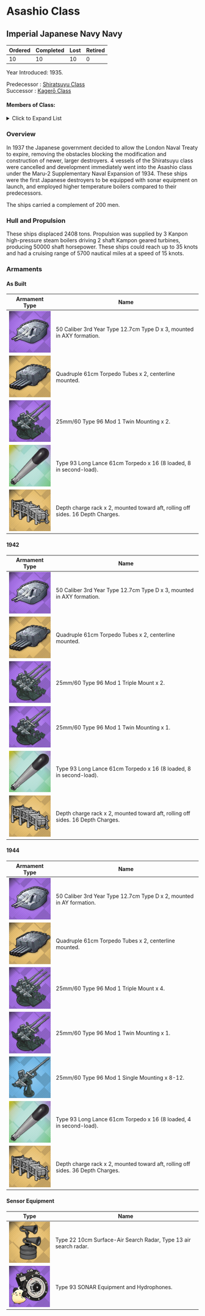 # Asashio Class
## Imperial Japanese Navy Navy

Ordered | Completed | Lost | Retired
 ------ | ------ | ------ | ------ 
10 | 10 | 10 | 0 <br/>
 
Year Introduced: 1935. <br/>
 
Predecessor : [Shiratsuyu Class](/History/IJN/ShiratsuyuClass.md) <br/>
Successor : [Kagerō Class](/History/IJN/KagerouClass.md) <br/>

#### Members of Class: <br/>

<details>
	<summary>Click to Expand List</summary>
	
Icon | Name | Writing | Tanslation| Present
| ------ | ------ | ------ |  ------ |  ------ |
![Asashio](/Icons/Ship/SakuraEmpire/Asashio.png) | Asashio | 朝潮、アサシオ | Morning Tide | Yes <br/>
![Oosiho](/Icons/Ship/SakuraEmpire/Ooshio.png) | Ōshio | 大潮、オオシオ | Great Tide | Yes <br/>
![Michishio](/Icons/Ship/SakuraEmpire/Michishio.png) | Michishio | 満潮、ミチシオ | Full Tide | Yes <br/>
![Arashio](/Icons/Ship/SakuraEmpire/Arashio.png) | Arashio | 荒潮、アラシオ | Stormy Tide | Yes <br/>
![UnknownDD](/Icons/Ship/UnknownDD.png) | Asagumo | 朝雲、アサグモ | Morning Cloud | No <br/>
![UnknownDD](/Icons/Ship/UnknownDD.png) | Yamagumo | 山雲、ヤマグモ |　Mountain Cloud | No <br/>
![UnknownDD](/Icons/Ship/UnknownDD.png) | Natsugumo | 夏雲、ナツグモ |　Summer Cloud | No <br/>
![UnknownDD](/Icons/Ship/UnknownDD.png) | Minegumo | 峯雲、ミネグモ |　Summit Cloud | No <br/>
![UnknownDD](/Icons/Ship/UnknownDD.png) | Arare | 霰、アラレ |　Hailstone | No <br/>
![Kasumi](/Icons/Ship/SakuraEmpire/Kasumi.png) | Kasumi | 霞、カスミ | Mist | Yes <br/>

</details>

### Overview

In 1937 the Japanese government decided to allow the London Naval Treaty to expire, removing the obstacles blocking the modification and construction of newer, larger destroyers. 4 vessels of the Shiratsuyu class were cancelled and development immediately went into the Asashio class under the Maru-2 Supplementary Naval Expansion of 1934. These ships were the first Japanese destroyers to be equipped with sonar equipment on launch, and employed higher temperature boilers compared to their predecessors. <br/>

The ships carried a complement of 200 men. <br/>

### Hull and Propulsion

These ships displaced 2408 tons. Propulsion was supplied by 3 Kanpon high-pressure steam boilers driving 2 shaft Kampon geared turbines, producing 50000 shaft horsepower. These ships could reach up to 35 knots and had a cruising range of 5700 nautical miles at a speed of 15 knots.

### Armaments

#### As Built

Armament Type | Name |
 ------ | ------ |
![127mm50ModA](/Icons/Equipment/Guns/DD/50Caliber3rdYearType12.7cmModB.png) | 50 Caliber 3rd Year Type 12.7cm Type D x 3, mounted in AXY formation.
![Quad610](/Icons/Equipment/Torpedo/Surface/610mmQuadIJN-Kai.png) | Quadruple 61cm Torpedo Tubes x 2, centerline mounted.
![25mmT](/Icons/Equipment/AA/25mmType96T.png) | 25mm/60 Type 96 Mod 1 Twin Mounting x 2.
![Type93](/Icons/Equipment/Auxiliary/OxygenTorpedoUR.png) | Type 93 Long Lance 61cm Torpedo x 16 (8 loaded, 8 in second-load).
![DCRack](/Icons/Equipment/Auxiliary/DepthChargeRack.png) | Depth charge rack x 2, mounted toward aft, rolling off sides. 16 Depth Charges. <br/>

#### 1942

Armament Type | Name |
 ------ | ------ |
![127mm50ModA](/Icons/Equipment/Guns/DD/50Caliber3rdYearType12.7cmModB.png) | 50 Caliber 3rd Year Type 12.7cm Type D x 3, mounted in AXY formation.
![Quad610](/Icons/Equipment/Torpedo/Surface/610mmQuadIJN-Kai.png) | Quadruple 61cm Torpedo Tubes x 2, centerline mounted.
![25mmTR](/Icons/Equipment/AA/25mmType96TT.png) | 25mm/60 Type 96 Mod 1 Triple Mount x 2.
![25mmT](/Icons/Equipment/AA/25mmType96T.png) | 25mm/60 Type 96 Mod 1 Twin Mounting x 1.
![Type93](/Icons/Equipment/Auxiliary/OxygenTorpedoUR.png) | Type 93 Long Lance 61cm Torpedo x 16 (8 loaded, 8 in second-load).
![DCRack](/Icons/Equipment/Auxiliary/DepthChargeRack.png) | Depth charge rack x 2, mounted toward aft, rolling off sides. 16 Depth Charges. <br/>

#### 1944

Armament Type | Name |
 ------ | ------ |
![127mm50ModA](/Icons/Equipment/Guns/DD/50Caliber3rdYearType12.7cmModB.png) | 50 Caliber 3rd Year Type 12.7cm Type D x 2, mounted in AY formation.
![Quad610](/Icons/Equipment/Torpedo/Surface/610mmQuadIJN-Kai.png) | Quadruple 61cm Torpedo Tubes x 2, centerline mounted.
![25mmTR](/Icons/Equipment/AA/25mmType96TT.png) | 25mm/60 Type 96 Mod 1 Triple Mount x 4.
![25mmT](/Icons/Equipment/AA/25mmType96T.png) | 25mm/60 Type 96 Mod 1 Twin Mounting x 1.
![25mmT](/Icons/Equipment/AA/25mmType96.png) | 25mm/60 Type 96 Mod 1 Single Mounting x 8-12.
![Type93](/Icons/Equipment/Auxiliary/OxygenTorpedoUR.png) | Type 93 Long Lance 61cm Torpedo x 16 (8 loaded, 4 in second-load).
![DCRack](/Icons/Equipment/Auxiliary/DepthChargeRack.png) | Depth charge rack x 2, mounted toward aft, rolling off sides. 36 Depth Charges. <br/>

#### Sensor Equipment

Type | Name |
 ------ | ------ |
![Type22](/Icons/Equipment/Auxiliary/Type22Radar.png) | Type 22 10cm Surface-Air Search Radar, Type 13 air search radar. <br/>
![OldSonar](/Icons/Equipment/Auxiliary/9960ATraining.png) | Type 93 SONAR Equipment and Hydrophones. <br/>